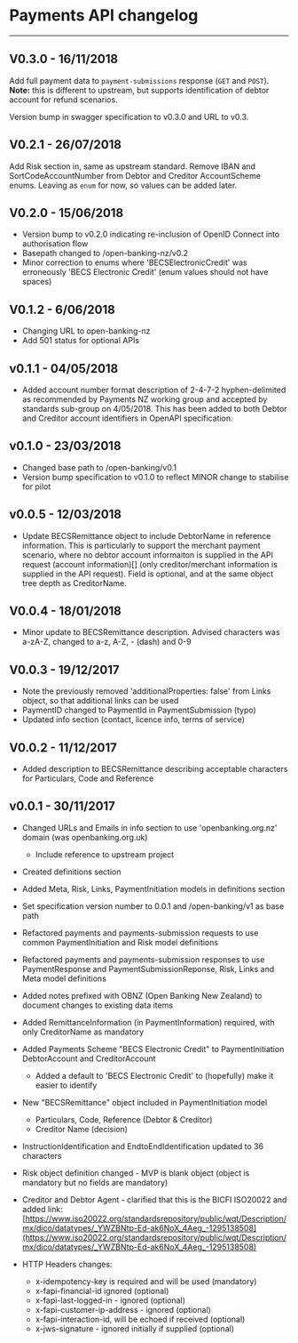 # Payments API changelog

---

## V0.3.0 - 16/11/2018

Add full payment data to `payment-submissions` response (`GET` and `POST`). **Note:** this is different to upstream, but supports identification of debtor account for refund scenarios.

Version bump in swagger specification to v0.3.0 and URL to v0.3.

## V0.2.1 - 26/07/2018

Add Risk section in, same as upstream standard.
Remove IBAN and SortCodeAccountNumber from Debtor and Creditor AccountScheme enums. Leaving as `enum` for now, so values can be added later.

## V0.2.0 - 15/06/2018

* Version bump to v0.2.0 indicating re-inclusion of OpenID Connect into authorisation flow
* Basepath changed to /open-banking-nz/v0.2
* Minor correction to enums where 'BECSElectronicCredit' was erroneously 'BECS Electronic Credit' (enum values should not have spaces)

## V0.1.2 - 6/06/2018

* Changing URL to open-banking-nz
* Add 501 status for optional APIs

## v0.1.1 - 04/05/2018

* Added account number format description of 2-4-7-2 hyphen-delimited as recommended by Payments NZ working group and accepted by standards sub-group on 4/05/2018.  This has been added to both Debtor and Creditor account identifiers in OpenAPI specification.

## v0.1.0 - 23/03/2018

* Changed base path to /open-banking/v0.1
* Version bump specification to v0.1.0 to reflect MINOR change to stabilise for pilot

## v0.0.5 - 12/03/2018

* Update BECSRemittance object to include DebtorName in reference information.  This is particularly to support the merchant payment scenario, where no debtor account informaiton is supplied in the API request (account information)[] (only creditor/merchant information is supplied in the API request).  Field is optional, and at the same object tree depth as CreditorName.

## V0.0.4 - 18/01/2018

* Minor update to BECSRemittance description.  Advised characters was a-zA-Z, changed to a-z, A-Z, - (dash) and 0-9

## V0.0.3 - 19/12/2017

* Note the previously removed 'additionalProperties: false' from Links object, so that additional links can be used
* PaymentID changed to PaymentId in PaymentSubmission (typo)
* Updated info section (contact, licence info, terms of service)

## V0.0.2 - 11/12/2017

* Added description to BECSRemittance describing acceptable characters for Particulars, Code and Reference

## v0.0.1 - 30/11/2017

* Changed URLs and Emails in info section to use 'openbanking.org.nz' domain (was openbanking.org.uk)
  * Include reference to upstream project
* Created definitions section
* Added Meta, Risk, Links, PaymentInitiation models in definitions section
* Set specification version number to 0.0.1 and /open-banking/v1 as base path
* Refactored payments and payments-submission requests to use common PaymentInitiation and Risk model definitions
* Refactored payments and payments-submission responses to use PaymentResponse and PaymentSubmissionReponse, Risk, Links and Meta model definitions
* Added notes prefixed with OBNZ (Open Banking New Zealand) to document changes to existing data items
* Added RemittanceInformation (in PaymentInformation) required, with only CreditorName as mandatory
* Added Payments Scheme "BECS Electronic Credit" to PaymentInitiation DebtorAccount and CreditorAccount
  * Added a default to 'BECS Electronic Credit' to (hopefully) make it easier to identify
* New "BECSRemittance" object included in PaymentInitiation model
  * Particulars, Code, Reference (Debtor & Creditor)
  * Creditor Name (decision)
* InstructionIdentification and EndtoEndIdentification updated to 36 characters
* Risk object definition changed - MVP is blank object (object is mandatory but no fields are mandatory)
* Creditor and Debtor Agent - clarified that this is the BICFI ISO20022 and added link:
  [https://www.iso20022.org/standardsrepository/public/wqt/Description/mx/dico/datatypes/_YWZBNtp-Ed-ak6NoX_4Aeg_-1295138508](https://www.iso20022.org/standardsrepository/public/wqt/Description/mx/dico/datatypes/_YWZBNtp-Ed-ak6NoX_4Aeg_-1295138508)

* HTTP Headers changes:
  * x-idempotency-key is required and will be used (mandatory)
  * x-fapi-financial-id ignored (optional)
  * x-fapi-last-logged-in - ignored (optional)
  * x-fapi-customer-ip-address - ignored (optional)
  * x-fapi-interaction-id, will be echoed if received (optional)
  * x-jws-signature - ignored initially if supplied (optional)